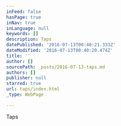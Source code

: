 ```yaml
---
inFeed: false
hasPage: true
inNav: true
inLanguage: null
keywords: []
description: Taps
datePublished: '2016-07-13T00:40:21.333Z'
dateModified: '2016-07-13T00:40:20.474Z'
title: ''
author: []
sourcePath: _posts/2016-07-13-taps.md
authors: []
publisher: null
starred: true
url: taps/index.html
_type: WebPage

---
```

Taps